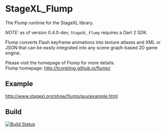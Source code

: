 StageXL_Flump
=============

The Flump runtime for the StageXL library.

*NOTE:* as of version 0.4.0-dev, `StageXL_Flump` requires a Dart 2 SDK. 

Flump converts Flash keyframe animations into texture atlases and XML or 
JSON that can be easily integrated into any scene graph-based 2D game engine.

Please visit the homepage of Flump for more details.  
Flump homepage: <http://tconkling.github.io/flump/>

## Example

<http://www.stagexl.org/show/flump/guy/example.html>

## Build

[![Build Status](https://travis-ci.org/bp74/StageXL_Flump.svg?branch=master)](https://travis-ci.org/bp74/StageXL_Flump)
